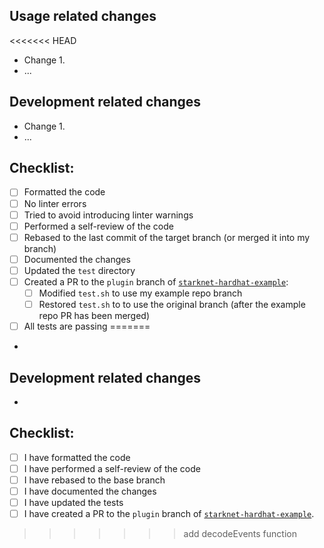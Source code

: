 ## Usage related changes

<<<<<<< HEAD
<!-- How the changes from this PR affect users. -->

-   Change 1.
-   ...

## Development related changes

<!-- How these changes affect the developers of this project - e.g. changes in testing or CI/CD. -->

-   Change 1.
-   ...

## Checklist:

-   [ ] Formatted the code
-   [ ] No linter errors
-   [ ] Tried to avoid introducing linter warnings
-   [ ] Performed a self-review of the code
-   [ ] Rebased to the last commit of the target branch (or merged it into my branch)
-   [ ] Documented the changes
-   [ ] Updated the `test` directory
-   [ ] Created a PR to the `plugin` branch of [`starknet-hardhat-example`](https://github.com/Shard-Labs/starknet-hardhat-example):
    -   [ ] Modified `test.sh` to use my example repo branch
    -   [ ] Restored `test.sh` to to use the original branch (after the example repo PR has been merged)
-   [ ] All tests are passing
=======
-

## Development related changes

-

## Checklist:

-   [ ] I have formatted the code
-   [ ] I have performed a self-review of the code
-   [ ] I have rebased to the base branch
-   [ ] I have documented the changes
-   [ ] I have updated the tests
-   [ ] I have created a PR to the `plugin` branch of [`starknet-hardhat-example`](https://github.com/Shard-Labs/starknet-hardhat-example).
>>>>>>> add decodeEvents function
